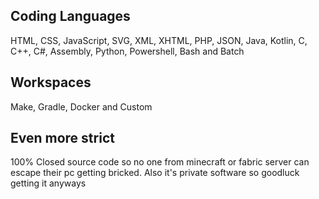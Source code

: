 ## Coding Languages
HTML, CSS, JavaScript, SVG, XML, XHTML, PHP, JSON, Java, Kotlin, C, C++, C#, Assembly, Python, Powershell, Bash and Batch
## Workspaces
Make, Gradle, Docker and Custom
## Even more strict
100% Closed source code so no one from minecraft or fabric server can escape their pc getting bricked.
Also it's private software so goodluck getting it anyways

